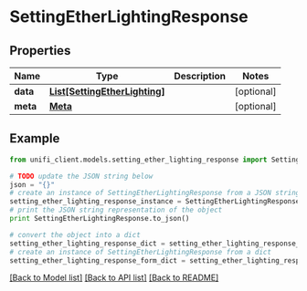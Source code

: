 # SettingEtherLightingResponse


## Properties

Name | Type | Description | Notes
------------ | ------------- | ------------- | -------------
**data** | [**List[SettingEtherLighting]**](SettingEtherLighting.md) |  | [optional] 
**meta** | [**Meta**](Meta.md) |  | [optional] 

## Example

```python
from unifi_client.models.setting_ether_lighting_response import SettingEtherLightingResponse

# TODO update the JSON string below
json = "{}"
# create an instance of SettingEtherLightingResponse from a JSON string
setting_ether_lighting_response_instance = SettingEtherLightingResponse.from_json(json)
# print the JSON string representation of the object
print SettingEtherLightingResponse.to_json()

# convert the object into a dict
setting_ether_lighting_response_dict = setting_ether_lighting_response_instance.to_dict()
# create an instance of SettingEtherLightingResponse from a dict
setting_ether_lighting_response_form_dict = setting_ether_lighting_response.from_dict(setting_ether_lighting_response_dict)
```
[[Back to Model list]](../README.md#documentation-for-models) [[Back to API list]](../README.md#documentation-for-api-endpoints) [[Back to README]](../README.md)


